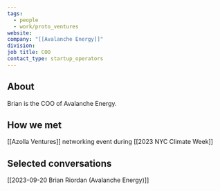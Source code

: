 ```yaml
---
tags:
  - people
  - work/proto_ventures
website: 
company: "[[Avalanche Energy]]"
division: 
job title: COO
contact_type: startup_operators
---
```

## About
Brian is the COO of Avalanche Energy.

## How we met
[[Azolla Ventures]] networking event during [[2023 NYC Climate Week]]

## Selected conversations
[[2023-09-20 Brian Riordan (Avalanche Energy)]]